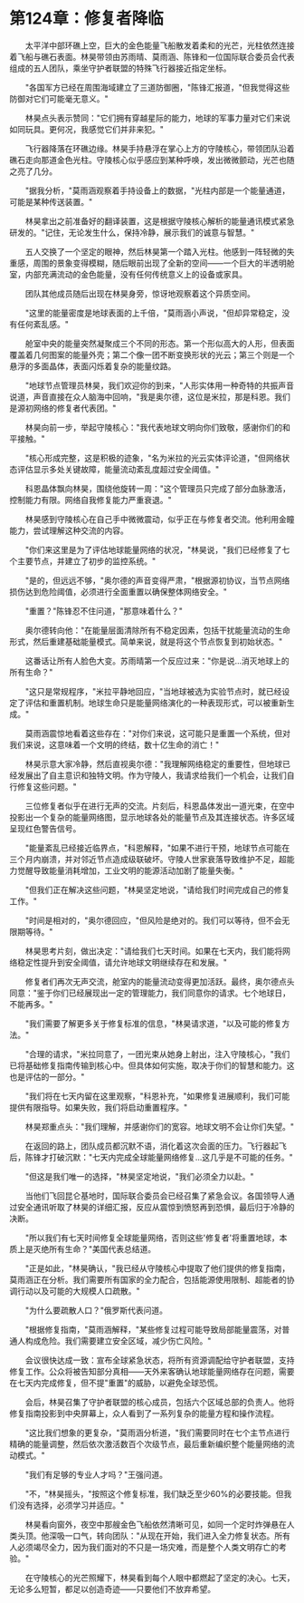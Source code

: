 # 第124章：修复者降临

　　太平洋中部环礁上空，巨大的金色能量飞船散发着柔和的光芒，光柱依然连接着飞船与礁石表面。林昊带领由苏雨晴、莫雨涵、陈锋和一位国际联合委员会代表组成的五人团队，乘坐守护者联盟的特殊飞行器接近指定坐标。

　　"各国军方已经在周围海域建立了三道防御圈，"陈锋汇报道，"但我觉得这些防御对它们可能毫无意义。"

　　林昊点头表示赞同："它们拥有穿越星际的能力，地球的军事力量对它们来说如同玩具。更何况，我感觉它们并非来犯。"

　　飞行器降落在环礁边缘。林昊手持悬浮在掌心上方的守陵核心，带领团队沿着礁石走向那道金色光柱。守陵核心似乎感应到某种呼唤，发出微微颤动，光芒也随之亮了几分。

　　"据我分析，"莫雨涵观察着手持设备上的数据，"光柱内部是一个能量通道，可能是某种传送装置。"

　　林昊拿出之前准备好的翻译装置，这是根据守陵核心解析的能量通讯模式紧急研发的。"记住，无论发生什么，保持冷静，展示我们的诚意与智慧。"

　　五人交换了一个坚定的眼神，然后林昊第一个踏入光柱。他感到一阵轻微的失重感，周围的景象变得模糊，随后眼前出现了全新的空间——一个巨大的半透明舱室，内部充满流动的金色能量，没有任何传统意义上的设备或家具。

　　团队其他成员随后出现在林昊身旁，惊讶地观察着这个异质空间。

　　"这里的能量密度是地球表面的上千倍，"莫雨涵小声说，"但却异常稳定，没有任何紊乱感。"

　　舱室中央的能量突然凝聚成三个不同的形态。第一个形似高大的人形，但表面覆盖着几何图案的能量外壳；第二个像一团不断变换形状的光云；第三个则是一个悬浮的多面晶体，表面闪烁着复杂的能量纹路。

　　"地球节点管理员林昊，我们欢迎你的到来，"人形实体用一种奇特的共振声音说道，声音直接在众人脑海中回响，"我是奥尔德，这位是米拉，那是科恩。我们是源初网络的修复者代表团。"

　　林昊向前一步，举起守陵核心："我代表地球文明向你们致敬，感谢你们的和平接触。"

　　"核心形成完整，这是积极的迹象，"名为米拉的光云实体评论道，"但网络状态评估显示多处关键故障，能量流动紊乱度超过安全阈值。"

　　科恩晶体飘向林昊，围绕他旋转一周："这个管理员只完成了部分血脉激活，控制能力有限。网络自我修复能力严重衰退。"

　　林昊感到守陵核心在自己手中微微震动，似乎正在与修复者交流。他利用金瞳能力，尝试理解这种交流的内容。

　　"你们来这里是为了评估地球能量网络的状况，"林昊说，"我们已经修复了七个主要节点，并建立了初步的监控系统。"

　　"是的，但远远不够，"奥尔德的声音变得严肃，"根据源初协议，当节点网络损伤达到危险阈值，必须进行全面重置以确保整体网络安全。"

　　"重置？"陈锋忍不住问道，"那意味着什么？"

　　奥尔德转向他："在能量层面清除所有不稳定因素，包括干扰能量流动的生命形式，然后重建基础能量模式。简单来说，就是将这个节点恢复到初始状态。"

　　这番话让所有人脸色大变。苏雨晴第一个反应过来："你是说...消灭地球上的所有生命？"

　　"这只是常规程序，"米拉平静地回应，"当地球被选为实验节点时，就已经设定了评估和重置机制。地球生命只是能量网络演化的一种表现形式，可以被重新生成。"

　　莫雨涵震惊地看着这些存在："对你们来说，这可能只是重置一个系统，但对我们来说，这意味着一个文明的终结，数十亿生命的消亡！"

　　林昊示意大家冷静，然后直视奥尔德："我理解网络稳定的重要性，但地球已经发展出了自主意识和独特文明。作为守陵人，我请求给我们一个机会，让我们自行修复这些问题。"

　　三位修复者似乎在进行无声的交流。片刻后，科恩晶体发出一道光束，在空中投影出一个复杂的能量网络图，显示地球各处的能量节点及其连接状态。许多区域呈现红色警告信号。

　　"能量紊乱已经接近临界点，"科恩解释，"如果不进行干预，地球节点可能在三个月内崩溃，并对邻近节点造成级联破坏。守陵人世家衰落导致维护不足，超能力觉醒导致能量消耗增加，工业文明的能源活动加剧了能量失衡。"

　　"但我们正在解决这些问题，"林昊坚定地说，"请给我们时间完成自己的修复工作。"

　　"时间是相对的，"奥尔德回应，"但风险是绝对的。我们可以等待，但不会无限期等待。"

　　林昊思考片刻，做出决定："请给我们七天时间。如果在七天内，我们能将网络稳定性提升到安全阈值，请允许地球文明继续存在和发展。"

　　修复者们再次无声交流，舱室内的能量流动变得更加活跃。最终，奥尔德点头同意："鉴于你们已经展现出一定的管理能力，我们同意你的请求。七个地球日，不能再多。"

　　"我们需要了解更多关于修复标准的信息，"林昊请求道，"以及可能的修复方法。"

　　"合理的请求，"米拉同意了，一团光束从她身上射出，注入守陵核心，"我们已将基础修复指南传输到核心中。但具体如何实施，取决于你们的智慧和能力。这也是评估的一部分。"

　　"我们将在七天内留在这里观察，"科恩补充，"如果修复进展顺利，我们可能提供有限指导。如果失败，我们将启动重置程序。"

　　林昊郑重点头："我们理解，并感谢你们的宽容。地球文明不会让你们失望。"

　　在返回的路上，团队成员都沉默不语，消化着这次会面的压力。飞行器起飞后，陈锋才打破沉默："七天内完成全球能量网络修复...这几乎是不可能的任务。"

　　"但这是我们唯一的选择，"林昊坚定地说，"我们必须全力以赴。"

　　当他们飞回昆仑基地时，国际联合委员会已经召集了紧急会议。各国领导人通过安全通讯听取了林昊的详细汇报，反应从震惊到愤怒再到恐惧，最后归于冷静的决断。

　　"所以我们有七天时间修复全球能量网络，否则这些'修复者'将重置地球，本质上是灭绝所有生命？"美国代表总结道。

　　"正是如此，"林昊确认，"我已经从守陵核心中提取了他们提供的修复指南，莫雨涵正在分析。我们需要所有国家的全力配合，包括能源使用限制、超能者的协调行动以及可能的大规模人口疏散。"

　　"为什么要疏散人口？"俄罗斯代表问道。

　　"根据修复指南，"莫雨涵解释，"某些修复过程可能导致局部能量震荡，对普通人构成危险。我们需要建立安全区域，减少伤亡风险。"

　　会议很快达成一致：宣布全球紧急状态，将所有资源调配给守护者联盟，支持修复工作。公众将被告知部分真相——天外来客确认地球能量网络存在问题，需要在七天内完成修复，但不提"重置"的威胁，以避免全球恐慌。

　　会后，林昊召集了守护者联盟的核心成员，包括六个区域总部的负责人。他将修复指南投影到中央屏幕上，众人看到了一系列复杂的能量方程和操作流程。

　　"这比我们想象的更复杂，"莫雨涵分析道，"我们需要同时在七个主节点进行精确的能量调整，然后依次激活数百个次级节点，最后重新编织整个能量网络的流动模式。"

　　"我们有足够的专业人才吗？"王强问道。

　　"不，"林昊摇头，"按照这个修复标准，我们缺乏至少60%的必要技能。但我们没有选择，必须学习并适应。"

　　林昊看向窗外，夜空中那艘金色飞船依然清晰可见，如同一个定时炸弹悬在人类头顶。他深吸一口气，转向团队："从现在开始，我们进入全力修复状态。所有人必须竭尽全力，因为我们面对的不只是一场灾难，而是整个人类文明存亡的考验。"

　　在守陵核心的光芒照耀下，林昊看到每个人眼中都燃起了坚定的决心。七天，无论多么短暂，都足以创造奇迹——只要他们不放弃希望。 